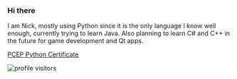 ### Hi there
I am Nick, mostly using Python since it is the only language I know well enough, currently trying to learn Java. Also planning to learn C# and C++ in the future for game development and Qt apps.

[PCEP Python Certificate](https://www.credly.com/badges/9efde939-a0b6-48ea-bd01-4d568c054d91/public_url)

![profile visitors](https://visitor-badge.laobi.icu/badge?page_id=neek8044.neek8044)
